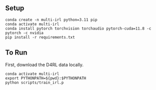 ## Setup
```
conda create -n multi-irl python=3.11 pip
conda activate multi-irl
conda install pytorch torchvision torchaudio pytorch-cuda=11.8 -c pytorch -c nvidia
pip install -r requirements.txt
```
## To Run
First, download the D4RL data locally.
```
conda activate multi-irl
export PYTHONPATH=${pwd}:$PYTHONPATH
python scripts/train_irl.p
```
